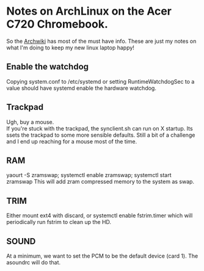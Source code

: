 # Notes on ArchLinux on the Acer C720 Chromebook.  

So the [Archwiki](https://wiki.archlinux.org/index.php/Acer_C720_Chromebook) has most of the must have info. These are just my notes on what I'm doing to keep my new linux laptop happy!

## Enable the watchdog
Copying system.conf to /etc/systemd or setting RuntimeWatchdogSec to a value should have systemd enable the hardware watchdog.  

## Trackpad
Ugh, buy a mouse.  
If you're stuck with the trackpad, the synclient.sh can run on X startup.  Its ssets the trackpad to some more sensible defaults.  Still a bit of a challenge and I end up reaching for a mouse most of the time.  

## RAM
yaourt -S zramswap; systemctl enable zramswap; systemctl start zramswap
This will add zram compressed memory to the system as swap. 

## TRIM
Either mount ext4 with discard, or systemctl enable fstrim.timer which will periodically run fstrim to clean up the HD.  

## SOUND
At a minimum, we want to set the PCM to be the default device (card 1).  The asoundrc will do that.   

